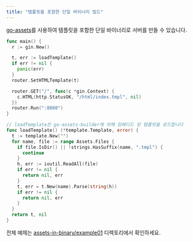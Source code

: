 ```yaml
---
title: "템플릿을 포함한 단일 바이너리 빌드"
---
```


[go-assets](https://github.com/jessevdk/go-assets)를 사용하여 템플릿을 포함한 단일 바이너리로 서버를 만들 수 있습니다.

```go
func main() {
  r := gin.New()

  t, err := loadTemplate()
  if err != nil {
    panic(err)
  }
  router.SetHTMLTemplate(t)

  router.GET("/", func(c *gin.Context) {
    c.HTML(http.StatusOK, "/html/index.tmpl", nil)
  })
  router.Run(":8080")
}

// loadTemplate은 go-assets-builder에 의해 임베디드 된 템플릿을 로드합니다
func loadTemplate() (*template.Template, error) {
  t := template.New("")
  for name, file := range Assets.Files {
    if file.IsDir() || !strings.HasSuffix(name, ".tmpl") {
      continue
    }
    h, err := ioutil.ReadAll(file)
    if err != nil {
      return nil, err
    }
    t, err = t.New(name).Parse(string(h))
    if err != nil {
      return nil, err
    }
  }
  return t, nil
}
```

전체 예제는 [assets-in-binary/example01](https://github.com/gin-gonic/examples/tree/master/assets-in-binary/example01) 디렉토리에서 확인하세요.
